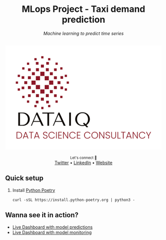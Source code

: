 <div align="center">
    <h1>MLops Project - Taxi demand prediction</h1>
    <i>Machine learning to predict time series </i>
</div>

<br />

<p align="center">
<img src="https://github.com/FUenal/resources/blob/main/logo-png-cropped_github.png" width="850" align="center">
</p>

<div align="center">
    <sub>Let's connect 🤗</sub>
    <br />
    <a href="https://twitter.com/DrUenal">Twitter</a> •
    <a href="https://www.linkedin.com/in/fatih-uenal/">LinkedIn</a> •
    <a href="https://dataiq.netlify.app/">Website</a>
<br />
</div>

## Quick setup

1. Install [Python Poetry](https://python-poetry.org/)
    ```
    curl -sSL https://install.python-poetry.org | python3 -
    ```

## Wanna see it in action?

- [Live Dashboard with model predictions](https://dataiq.netlify.app/)
- [Live Dashboard with model monitoring ](https://dataiq.netlify.app/)
